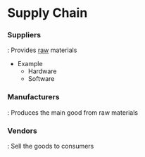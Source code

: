 # Supply Chain

### Suppliers
 : Provides <ins>raw</ins> materials
- Example
    * Hardware
    * Software


### Manufacturers
 : Produces the main good from raw materials


### Vendors
 : Sell the goods to consumers